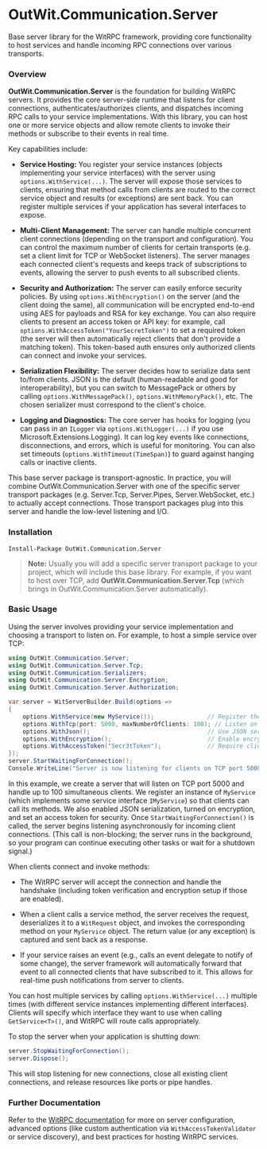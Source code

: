 
# OutWit.Communication.Server

Base server library for the WitRPC framework, providing core functionality to host services and handle incoming RPC connections over various transports.

### Overview

**OutWit.Communication.Server** is the foundation for building WitRPC servers. It provides the core server-side runtime that listens for client connections, authenticates/authorizes clients, and dispatches incoming RPC calls to your service implementations. With this library, you can host one or more service objects and allow remote clients to invoke their methods or subscribe to their events in real time.

Key capabilities include:

-   **Service Hosting:** You register your service instances (objects implementing your service interfaces) with the server using `options.WithService(...)`. The server will expose those services to clients, ensuring that method calls from clients are routed to the correct service object and results (or exceptions) are sent back. You can register multiple services if your application has several interfaces to expose.
    
-   **Multi-Client Management:** The server can handle multiple concurrent client connections (depending on the transport and configuration). You can control the maximum number of clients for certain transports (e.g. set a client limit for TCP or WebSocket listeners). The server manages each connected client's requests and keeps track of subscriptions to events, allowing the server to push events to all subscribed clients.
    
-   **Security and Authorization:** The server can easily enforce security policies. By using `options.WithEncryption()` on the server (and the client doing the same), all communication will be encrypted end-to-end using AES for payloads and RSA for key exchange. You can also require clients to present an access token or API key: for example, call `options.WithAccessToken("YourSecretToken")` to set a required token (the server will then automatically reject clients that don't provide a matching token). This token-based auth ensures only authorized clients can connect and invoke your services.
    
-   **Serialization Flexibility:** The server decides how to serialize data sent to/from clients. JSON is the default (human-readable and good for interoperability), but you can switch to MessagePack or others by calling `options.WithMessagePack()`, `options.WithMemoryPack()`, etc. The chosen serializer must correspond to the client's choice.
    
-   **Logging and Diagnostics:** The core server has hooks for logging (you can pass in an `ILogger` via `options.WithLogger(...)` if you use Microsoft.Extensions.Logging). It can log key events like connections, disconnections, and errors, which is useful for monitoring. You can also set timeouts (`options.WithTimeout(TimeSpan)`) to guard against hanging calls or inactive clients.
    

This base server package is transport-agnostic. In practice, you will combine OutWit.Communication.Server with one of the specific server transport packages (e.g. Server.Tcp, Server.Pipes, Server.WebSocket, etc.) to actually accept connections. Those transport packages plug into this server and handle the low-level listening and I/O.

### Installation

```shell
Install-Package OutWit.Communication.Server
```

> **Note:** Usually you will add a specific server transport package to your project, which will include this base library. For example, if you want to host over TCP, add **OutWit.Communication.Server.Tcp** (which brings in OutWit.Communication.Server automatically).

### Basic Usage

Using the server involves providing your service implementation and choosing a transport to listen on. For example, to host a simple service over TCP:

```csharp
using OutWit.Communication.Server;
using OutWit.Communication.Server.Tcp;
using OutWit.Communication.Serializers;
using OutWit.Communication.Server.Encryption;
using OutWit.Communication.Server.Authorization;

var server = WitServerBuilder.Build(options =>
{
    options.WithService(new MyService());               // Register the service instance to host
    options.WithTcp(port: 5000, maxNumberOfClients: 100); // Listen on TCP port 5000, up to 100 clients
    options.WithJson();                                 // Use JSON serialization for data
    options.WithEncryption();                           // Enable encryption (AES/RSA)
    options.WithAccessToken("Secr3tToken");             // Require clients to provide this token
});
server.StartWaitingForConnection();
Console.WriteLine("Server is now listening for clients on TCP port 5000...");
```

In this example, we create a server that will listen on TCP port 5000 and handle up to 100 simultaneous clients. We register an instance of `MyService` (which implements some service interface `IMyService`) so that clients can call its methods. We also enabled JSON serialization, turned on encryption, and set an access token for security. Once `StartWaitingForConnection()` is called, the server begins listening asynchronously for incoming client connections. (This call is non-blocking; the server runs in the background, so your program can continue executing other tasks or wait for a shutdown signal.)

When clients connect and invoke methods:

-   The WitRPC server will accept the connection and handle the handshake (including token verification and encryption setup if those are enabled).
    
-   When a client calls a service method, the server receives the request, deserializes it to a `WitRequest` object, and invokes the corresponding method on your `MyService` object. The return value (or any exception) is captured and sent back as a response.
    
-   If your service raises an event (e.g., calls an event delegate to notify of some change), the server framework will automatically forward that event to all connected clients that have subscribed to it. This allows for real-time push notifications from server to clients.
    
You can host multiple services by calling `options.WithService(...)` multiple times (with different service instances implementing different interfaces). Clients will specify which interface they want to use when calling `GetService<T>()`, and WitRPC will route calls appropriately.

To stop the server when your application is shutting down:

```csharp
server.StopWaitingForConnection();
server.Dispose();
```

This will stop listening for new connections, close all existing client connections, and release resources like ports or pipe handles.

### Further Documentation

Refer to the [WitRPC documentation](https://witrpc.io/) for more on server configuration, advanced options (like custom authentication via `WithAccessTokenValidator` or service discovery), and best practices for hosting WitRPC services.